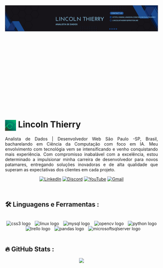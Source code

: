 <p dir="auto">
<div style="width:100%;height:338px;position:relative;overflow: hidden; class="header-container">
<img src = "image/banner-header.jpg" width="100%" height="auto" style="position:absolute" class="header-embed">
</div>

<h1>
    <a href="https://www.linkedin.com/in/lincoln-thierry/">
     <img align="center" alt="Logo Lincoln Thierry" width="36px" src="image/logo.jpg"></a>
    <span>Lincoln Thierry</span>
</h1>
<p align="justify" dir="auto">Analista de Dados | Desenvolvedor Web São Paulo -SP, Brasil, bacharelando em Ciência da Computação com foco em IA. Meu envolvimento com tecnológia vem se intensificando e venho conquistando mais experiência. Com compromisso inabalável com a excelência, estou determinado a impulsionar minha carreira de desenvolvedor para novos patamares, entregando soluções inovadoras e de alta qualidade que superam as expectativas dos clientes em cada projeto.


<div align="center">

[![LinkedIn](https://img.shields.io/badge/-LinkedIn-000?style=for-the-badge&logo=linkedin&logoColor=vue-dark)](https://www.linkedin.com/in/lincoln-thierry/)
[![Discord](https://img.shields.io/badge/-Discord-000?style=for-the-badge&logo=Discord&logoColor=vue-dark)](gunter8926)
[![YouTube](https://img.shields.io/badge/-YouTube-000?style=for-the-badge&logo=youtube&logoColor=vue-dark)](https://www.youtube.com/channel/UCfRMcsuDKGdkkdL5O9XunYg)
[![Gmail](https://img.shields.io/badge/-Gmail-000?style=for-the-badge&logo=gmail&logoColor=vue-dark)](LincolnThierry@proton.me)


<br clear="both">

<h2 align="left">🛠 Linguagens e Ferramentas :</h2>


<br clear="both">

<div align="center">
  <img src="https://cdn.jsdelivr.net/gh/devicons/devicon/icons/css3/css3-original.svg" height="70" alt="css3 logo"  />
  <img width="6" />
  <img src="https://cdn.jsdelivr.net/gh/devicons/devicon/icons/linux/linux-original.svg" height="70" alt="linux logo"  />
  <img width="6" />
  <img src="https://cdn.jsdelivr.net/gh/devicons/devicon/icons/mysql/mysql-original.svg" height="70" alt="mysql logo"  />
  <img width="6" />
  <img src="https://cdn.jsdelivr.net/gh/devicons/devicon/icons/opencv/opencv-original.svg" height="70" alt="opencv logo"  />
  <img width="6" />
  <img src="https://cdn.jsdelivr.net/gh/devicons/devicon/icons/python/python-original.svg" height="70" alt="python logo"  />
  <img width="6" />
  <img src="https://cdn.jsdelivr.net/gh/devicons/devicon/icons/trello/trello-plain.svg" height="70" alt="trello logo"  />
  <img width="6" />
  <img src="https://cdn.jsdelivr.net/gh/devicons/devicon/icons/pandas/pandas-original.svg" height="70" alt="pandas logo"  />
  <img width="6" />
  <img src="https://cdn.jsdelivr.net/gh/devicons/devicon/icons/microsoftsqlserver/microsoftsqlserver-plain.svg" height="110" alt="microsoftsqlserver logo"  />
</div>



<br clear="both">

<h2 align="left">🔥   GitHub Stats : </h2>


<picture>
  <source
    srcset="https://github-readme-stats.vercel.app/api?username=oLincolnThierry&show_icons=true&theme=holi"
    media="(prefers-color-scheme: dark)"
  />
  <source
    srcset="https://github-readme-stats.vercel.app/api?username=oLincolnThierry&show_icons=true"
    media="(prefers-color-scheme: light), (prefers-color-scheme: no-preference)"
  />
  <img src="https://github-readme-stats.vercel.app/api?username=oLincolnThierry&show_icons=true" />
</picture>

